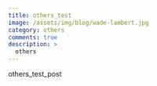 ```yaml
---
title: others_test
image: /assets/img/blog/wade-lambert.jpg
category: others
comments: true
description: >
  others
---
```


others_test_post
